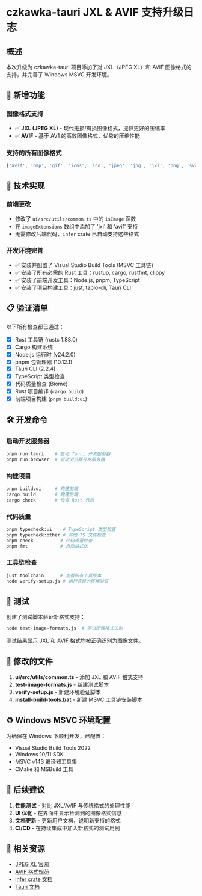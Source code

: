 # czkawka-tauri JXL & AVIF 支持升级日志

## 概述

本次升级为 czkawka-tauri 项目添加了对 JXL（JPEG XL）和 AVIF 图像格式的支持，并完善了 Windows MSVC 开发环境。

## 🚀 新增功能

### 图像格式支持
- ✅ **JXL (JPEG XL)** - 现代无损/有损图像格式，提供更好的压缩率
- ✅ **AVIF** - 基于 AV1 的高效图像格式，优秀的压缩性能

### 支持的所有图像格式
```javascript
['avif', 'bmp', 'gif', 'icns', 'ico', 'jpeg', 'jpg', 'jxl', 'png', 'svg', 'webp']
```

## 🔧 技术实现

### 前端更改
- 修改了 `ui/src/utils/common.ts` 中的 `isImage` 函数
- 在 `imageExtensions` 数组中添加了 'jxl' 和 'avif' 支持
- 无需修改后端代码，`infer` crate 已自动支持这些格式

### 开发环境完善
- ✅ 安装并配置了 Visual Studio Build Tools (MSVC 工具链)
- ✅ 安装了所有必需的 Rust 工具：rustup, cargo, rustfmt, clippy
- ✅ 安装了前端开发工具：Node.js, pnpm, TypeScript
- ✅ 安装了项目构建工具：just, taplo-cli, Tauri CLI

## 📋 验证清单

以下所有检查都已通过：

- [x] Rust 工具链 (rustc 1.88.0)
- [x] Cargo 构建系统
- [x] Node.js 运行时 (v24.2.0)
- [x] pnpm 包管理器 (10.12.1)
- [x] Tauri CLI (2.2.4)
- [x] TypeScript 类型检查
- [x] 代码质量检查 (Biome)
- [x] Rust 项目编译 (`cargo build`)
- [x] 前端项目构建 (`pnpm build:ui`)

## 🛠️ 开发命令

### 启动开发服务器
```bash
pnpm run:tauri    # 启动 Tauri 开发服务器
pnpm run:browser  # 启动浏览器开发服务器
```

### 构建项目
```bash
pnpm build:ui     # 构建前端
cargo build       # 构建后端
cargo check       # 检查 Rust 代码
```

### 代码质量
```bash
pnpm typecheck:ui    # TypeScript 类型检查
pnpm typecheck:other # 其他 TS 文件检查
pnpm check          # 代码质量检查
pnpm fmt            # 自动格式化
```

### 工具链检查
```bash
just toolchain      # 查看所有工具版本
node verify-setup.js # 运行完整的环境验证
```

## 🧪 测试

创建了测试脚本验证新格式支持：
```bash
node test-image-formats.js  # 测试图像格式识别
```

测试结果显示 JXL 和 AVIF 格式均被正确识别为图像文件。

## 📁 修改的文件

1. **ui/src/utils/common.ts** - 添加 JXL 和 AVIF 格式支持
2. **test-image-formats.js** - 新建测试脚本
3. **verify-setup.js** - 新建环境验证脚本  
4. **install-build-tools.bat** - 新建 MSVC 工具链安装脚本

## ⚙️ Windows MSVC 环境配置

为确保在 Windows 下顺利开发，已配置：
- Visual Studio Build Tools 2022
- Windows 10/11 SDK
- MSVC v143 编译器工具集
- CMake 和 MSBuild 工具

## 🎯 后续建议

1. **性能测试** - 对比 JXL/AVIF 与传统格式的处理性能
2. **UI 优化** - 在界面中显示检测到的图像格式信息
3. **文档更新** - 更新用户文档，说明新支持的格式
4. **CI/CD** - 在持续集成中加入新格式的测试用例

## 🔗 相关资源

- [JPEG XL 官网](https://jpeg.org/jpegxl/)
- [AVIF 格式规范](https://aomediacodec.github.io/av1-avif/)
- [infer crate 文档](https://docs.rs/infer/)
- [Tauri 文档](https://tauri.app/)
